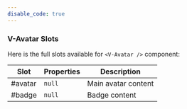```yaml
---
disable_code: true
---
```


### V-Avatar Slots

Here is the full slots available for `<V-Avatar />` component:

| Slot    | Properties                          | Description         |
| ------- | ----------------------------------- | ------------------- |
| #avatar | <span class="is-null">`null`</span> | Main avatar content |
| #badge  | <span class="is-null">`null`</span> | Badge content       |
